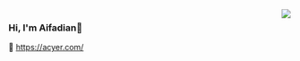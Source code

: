 <img align="right" src="https://github-readme-stats.vercel.app/api?username=Aifadian&show_icons=true&icon_color=805AD5&text_color=718096&bg_color=ffffff&hide_title=true" />

### Hi, I'm Aifadian👋
>

🔗 https://acyer.com/
